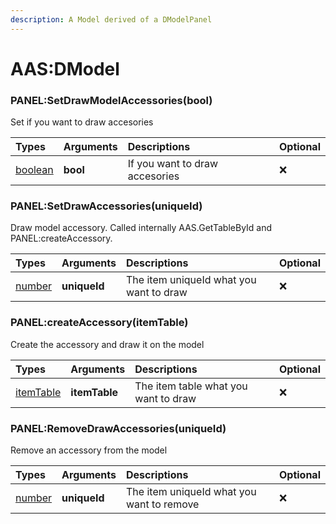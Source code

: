 ```yaml
---
description: A Model derived of a DModelPanel
---
```

# AAS:DModel

### PANEL:SetDrawModelAccessories(bool)
Set if you want to draw accesories

| Types | Arguments | Descriptions | Optional |
| :--- | :--- | :--- | :--- |
| [boolean](https://www.lua.org/pil/2.2.html) | **bool** | If you want to draw accesories | ❌ |

### PANEL:SetDrawAccessories(uniqueId)
Draw model accessory. Called internally AAS.GetTableById and PANEL:createAccessory.

| Types | Arguments | Descriptions | Optional |
| :--- | :--- | :--- | :--- |
| [number](https://www.lua.org/pil/2.3.html) | **uniqueId** | The item uniqueId what you want to draw | ❌ |

### PANEL:createAccessory(itemTable)
Create the accessory and draw it on the model

| Types | Arguments | Descriptions | Optional |
| :--- | :--- | :--- | :--- |
| [itemTable](/structs/item-table.md) | **itemTable** | The item table what you want to draw | ❌ |

### PANEL:RemoveDrawAccessories(uniqueId)
Remove an accessory from the model

| Types | Arguments | Descriptions | Optional |
| :--- | :--- | :--- | :--- |
| [number](https://www.lua.org/pil/2.3.html) | **uniqueId** | The item uniqueId what you want to remove | ❌ |